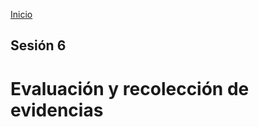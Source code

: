 <!-- No borrar o modificar -->
[Inicio](./index.md)

## Sesión 6


<!-- Su documentación aquí -->

# Evaluación y recolección de evidencias



